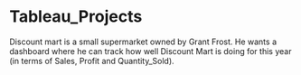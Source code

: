 # Tableau_Projects

Discount mart is a small supermarket owned by Grant Frost. He wants a dashboard where he can track how well Discount Mart is doing for this year (in terms of Sales, Profit and Quantity_Sold).
